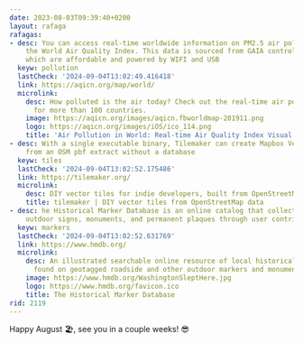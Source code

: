 ```yaml
---
date: 2023-08-03T09:39:40+0200
layout: rafaga
rafagas:
- desc: You can access real-time worldwide information on PM2.5 air pollution through
    the World Air Quality Index. This data is sourced from GAIA control stations,
    which are affordable and powered by WIFI and USB
  keyw: pollution
  lastCheck: '2024-09-04T13:02:49.416418'
  link: https://aqicn.org/map/world/
  microlink:
    desc: How polluted is the air today? Check out the real-time air pollution map,
      for more than 100 countries.
    image: https://aqicn.org/images/aqicn.fbworldmap-201911.png
    logo: https://aqicn.org/images/iOS/ico_114.png
    title: 'Air Pollution in World: Real-time Air Quality Index Visual Map'
- desc: With a single executable binary, Tilemaker can create Mapbox Vector Tiles
    from an OSM pbf extract without a database
  keyw: tiles
  lastCheck: '2024-09-04T13:02:52.175486'
  link: https://tilemaker.org/
  microlink:
    desc: DIY vector tiles for indie developers, built from OpenStreetMap data
    title: tilemaker | DIY vector tiles from OpenStreetMap data
- desc: he Historical Marker Database is an online catalog that collects images of
    outdoor signs, monuments, and permanent plaques through user contributions
  keyw: markers
  lastCheck: '2024-09-04T13:02:52.631769'
  link: https://www.hmdb.org/
  microlink:
    desc: An illustrated searchable online resource of local historical information
      found on geotagged roadside and other outdoor markers and monuments.
    image: https://www.hmdb.org/WashingtonSleptHere.jpg
    logo: https://www.hmdb.org/favicon.ico
    title: The Historical Marker Database
rid: 2119
---
```


Happy August 🏖, see you in a couple weeks! 😎
